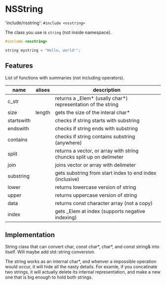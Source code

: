 # NSString

'include/nsstring': `#include <nsstring>`

The class you use is `string` (not inside namespace).

```cpp
#include <nsstring>

string mystring = "Hello, world!";
```

## Features

List of functions with summaries (not including operators).

| name | alises | description |
|-|-|-|
| c_str | | returns a _Elem\* (usally char*) representation of the string |
| size | length | gets the size of the interal char* |
| startswith | | checks if string starts with substring |
| endswith | | checks if string ends with substring |
| contains | | checks if string contains substring (anywhere) |
| split | | returns a vector, or array with string chuncks split up on delimeter |
| join | | joins vector or array with delimeter |
| substring | | gets substring from start index to end index (inclusive) |
| lower | | returns lowercase version of string |
| upper | | returns uppercase version of string |
| data | | returns const character array (not a copy) |
| index | | gets _Elem at index (supports negative indexing) |

## Implementation

String class that can convert char, const char\*, char*, and const string& into itself. Will maybe add std::string conversion.

The string works as an internal char*, and whenver a impossible operation would occur, it will hide all the nasty details. For examle, if you concatinate two strings, it will actually delete its internal representation, and make a new one that is big enough to hold both strings.
